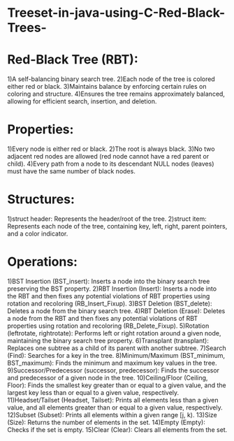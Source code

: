 # Treeset-in-java-using-C-Red-Black-Trees-

# Red-Black Tree (RBT):
1)A self-balancing binary search tree.
2)Each node of the tree is colored either red or black.
3)Maintains balance by enforcing certain rules on coloring and structure.
4)Ensures the tree remains approximately balanced, allowing for efficient search, insertion, and deletion.

# Properties:
1)Every node is either red or black.
2)The root is always black.
3)No two adjacent red nodes are allowed (red node cannot have a red parent or child).
4)Every path from a node to its descendant NULL nodes (leaves) must have the same number of black nodes.
 
# Structures:
1)struct header: Represents the header/root of the tree.
2)struct item: Represents each node of the tree, containing key, left, right, parent pointers, and a color indicator.

# Operations:
1)BST Insertion (BST_insert): Inserts a node into the binary search tree preserving the BST property.
2)RBT Insertion (Insert): Inserts a node into the RBT and then fixes any potential violations of RBT properties using rotation and recoloring (RB_Insert_Fixup).
3)BST Deletion (BST_delete): Deletes a node from the binary search tree.
4)RBT Deletion (Erase): Deletes a node from the RBT and then fixes any potential violations of RBT properties using rotation and recoloring (RB_Delete_Fixup).
5)Rotation (leftrotate, rightrotate): Performs left or right rotation around a given node, maintaining the binary search tree property.
6)Transplant (transplant): Replaces one subtree as a child of its parent with another subtree.
7)Search (Find): Searches for a key in the tree.
8)Minimum/Maximum (BST_minimum, BST_maximum): Finds the minimum and maximum key values in the tree.
9)Successor/Predecessor (successor, predecessor): Finds the successor and predecessor of a given node in the tree.
10)Ceiling/Floor (Ceiling, Floor): Finds the smallest key greater than or equal to a given value, and the largest key less than or equal to a given value, respectively.
11)Headset/Tailset (Headset, Tailset): Prints all elements less than a given value, and all elements greater than or equal to a given value, respectively.
12)Subset (Subset): Prints all elements within a given range [j, k).
13)Size (Size): Returns the number of elements in the set.
14)Empty (Empty): Checks if the set is empty.
15)Clear (Clear): Clears all elements from the set.
